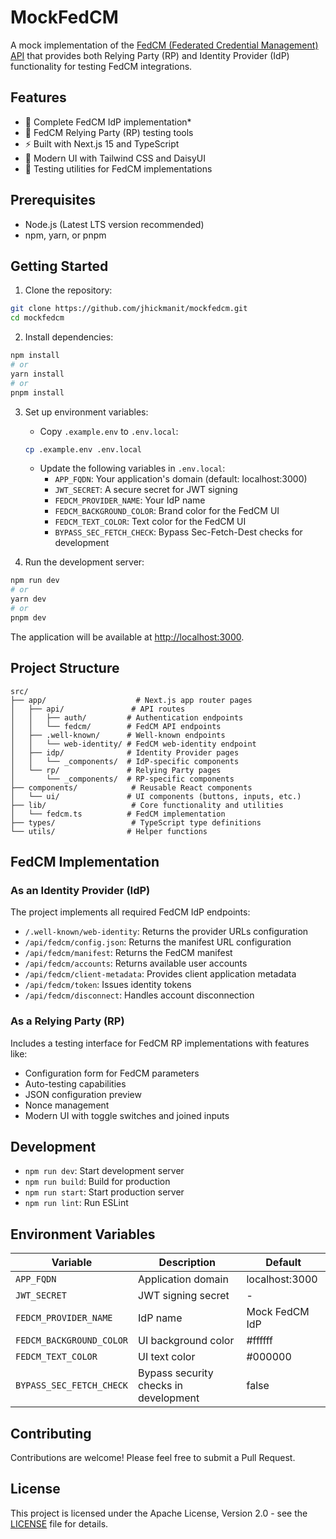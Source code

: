 # MockFedCM

A mock implementation of the [FedCM (Federated Credential Management) API](https://developer.mozilla.org/en-US/docs/Web/API/FedCM_API) that provides both Relying Party (RP) and Identity Provider (IdP) functionality for testing FedCM integrations.

## Features

- 🔐 Complete FedCM IdP implementation\*
- 🔑 FedCM Relying Party (RP) testing tools
- ⚡ Built with Next.js 15 and TypeScript
- 🎨 Modern UI with Tailwind CSS and DaisyUI
- 🧪 Testing utilities for FedCM implementations

## Prerequisites

- Node.js (Latest LTS version recommended)
- npm, yarn, or pnpm

## Getting Started

1. Clone the repository:

```bash
git clone https://github.com/jhickmanit/mockfedcm.git
cd mockfedcm
```

2. Install dependencies:

```bash
npm install
# or
yarn install
# or
pnpm install
```

3. Set up environment variables:

   - Copy `.example.env` to `.env.local`:

   ```bash
   cp .example.env .env.local
   ```

   - Update the following variables in `.env.local`:
     - `APP_FQDN`: Your application's domain (default: localhost:3000)
     - `JWT_SECRET`: A secure secret for JWT signing
     - `FEDCM_PROVIDER_NAME`: Your IdP name
     - `FEDCM_BACKGROUND_COLOR`: Brand color for the FedCM UI
     - `FEDCM_TEXT_COLOR`: Text color for the FedCM UI
     - `BYPASS_SEC_FETCH_CHECK`: Bypass Sec-Fetch-Dest checks for development

4. Run the development server:

```bash
npm run dev
# or
yarn dev
# or
pnpm dev
```

The application will be available at [http://localhost:3000](http://localhost:3000).

## Project Structure

```
src/
├── app/                    # Next.js app router pages
│   ├── api/               # API routes
│   │   ├── auth/         # Authentication endpoints
│   │   └── fedcm/        # FedCM API endpoints
│   ├── .well-known/      # Well-known endpoints
│   │   └── web-identity/ # FedCM web-identity endpoint
│   ├── idp/              # Identity Provider pages
│   │   └── _components/  # IdP-specific components
│   └── rp/               # Relying Party pages
│       └── _components/  # RP-specific components
├── components/            # Reusable React components
│   └── ui/               # UI components (buttons, inputs, etc.)
├── lib/                   # Core functionality and utilities
│   └── fedcm.ts          # FedCM implementation
├── types/                 # TypeScript type definitions
└── utils/                # Helper functions
```

## FedCM Implementation

### As an Identity Provider (IdP)

The project implements all required FedCM IdP endpoints:

- `/.well-known/web-identity`: Returns the provider URLs configuration
- `/api/fedcm/config.json`: Returns the manifest URL configuration
- `/api/fedcm/manifest`: Returns the FedCM manifest
- `/api/fedcm/accounts`: Returns available user accounts
- `/api/fedcm/client-metadata`: Provides client application metadata
- `/api/fedcm/token`: Issues identity tokens
- `/api/fedcm/disconnect`: Handles account disconnection

### As a Relying Party (RP)

Includes a testing interface for FedCM RP implementations with features like:

- Configuration form for FedCM parameters
- Auto-testing capabilities
- JSON configuration preview
- Nonce management
- Modern UI with toggle switches and joined inputs

## Development

- `npm run dev`: Start development server
- `npm run build`: Build for production
- `npm run start`: Start production server
- `npm run lint`: Run ESLint

## Environment Variables

| Variable                 | Description                           | Default        |
| ------------------------ | ------------------------------------- | -------------- |
| `APP_FQDN`               | Application domain                    | localhost:3000 |
| `JWT_SECRET`             | JWT signing secret                    | -              |
| `FEDCM_PROVIDER_NAME`    | IdP name                              | Mock FedCM IdP |
| `FEDCM_BACKGROUND_COLOR` | UI background color                   | #ffffff        |
| `FEDCM_TEXT_COLOR`       | UI text color                         | #000000        |
| `BYPASS_SEC_FETCH_CHECK` | Bypass security checks in development | false          |

## Contributing

Contributions are welcome! Please feel free to submit a Pull Request.

## License

This project is licensed under the Apache License, Version 2.0 - see the [LICENSE](LICENSE) file for details.
